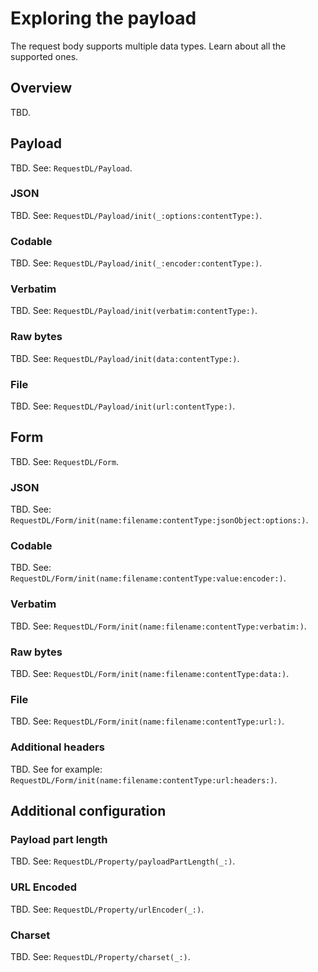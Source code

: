 # Exploring the payload

The request body supports multiple data types. Learn about all the supported ones.

## Overview

TBD.

## Payload

TBD. See: ``RequestDL/Payload``.

### JSON

TBD. See: ``RequestDL/Payload/init(_:options:contentType:)``.

### Codable

TBD. See: ``RequestDL/Payload/init(_:encoder:contentType:)``.

### Verbatim

TBD. See: ``RequestDL/Payload/init(verbatim:contentType:)``.

### Raw bytes

TBD. See: ``RequestDL/Payload/init(data:contentType:)``.

### File

TBD. See: ``RequestDL/Payload/init(url:contentType:)``.

## Form

TBD. See: ``RequestDL/Form``.

### JSON

TBD. See: ``RequestDL/Form/init(name:filename:contentType:jsonObject:options:)``.

### Codable

TBD. See: ``RequestDL/Form/init(name:filename:contentType:value:encoder:)``.

### Verbatim

TBD. See: ``RequestDL/Form/init(name:filename:contentType:verbatim:)``.

### Raw bytes

TBD. See: ``RequestDL/Form/init(name:filename:contentType:data:)``.

### File

TBD. See: ``RequestDL/Form/init(name:filename:contentType:url:)``.

### Additional headers

TBD. See for example: ``RequestDL/Form/init(name:filename:contentType:url:headers:)``.

## Additional configuration

### Payload part length

TBD. See: ``RequestDL/Property/payloadPartLength(_:)``.

### URL Encoded

TBD. See: ``RequestDL/Property/urlEncoder(_:)``.

### Charset

TBD. See: ``RequestDL/Property/charset(_:)``.
